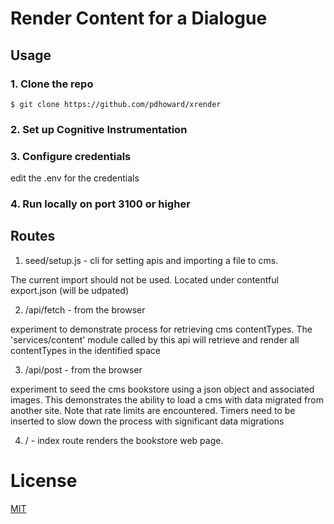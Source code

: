 
# Render Content for a Dialogue

## Usage

### 1. Clone the repo
```
$ git clone https://github.com/pdhoward/xrender
```

### 2. Set up Cognitive Instrumentation 

### 3. Configure credentials
edit the .env for the credentials

### 4. Run locally on port 3100 or higher

## Routes

1. seed/setup.js - cli for setting apis and importing a file to cms. 

The current import should not be used. Located under contentful export.json (will be udpated)

2. /api/fetch - from the browser

experiment to demonstrate process for retrieving cms contentTypes. The 'services/content' module called by this api will retrieve and render all contentTypes in the identified space

3. /api/post - from the browser

experiment to seed the cms bookstore using a json object and associated images. This demonstrates the ability to load a cms with data migrated from another site. Note that rate limits are encountered. Timers need to be inserted to slow down the process with significant data migrations

4. / - index route renders the bookstore web page. 



# License
[MIT](LICENSE)

